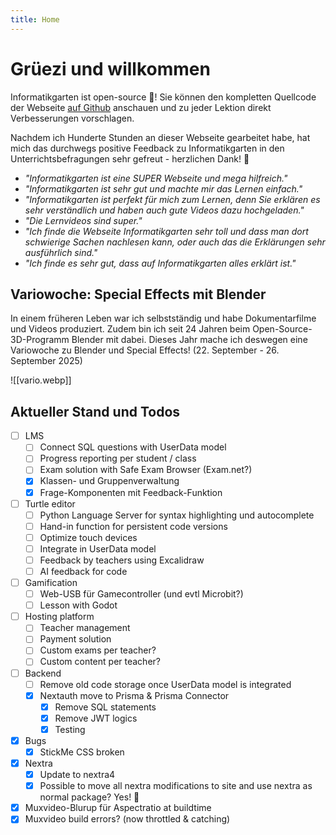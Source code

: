 ```yaml
---
title: Home
---
```


# Grüezi und willkommen

Informatikgarten ist open-source 🥳! Sie können den kompletten Quellcode der Webseite [auf Github](https://github.com/marcchehab/informatikgarten.ch) anschauen und zu jeder Lektion direkt Verbesserungen vorschlagen. 

Nachdem ich Hunderte Stunden an dieser Webseite gearbeitet habe, hat mich das durchwegs positive Feedback zu Informatikgarten in den Unterrichtsbefragungen sehr gefreut - herzlichen Dank! 🥲

- *"Informatikgarten ist eine SUPER Webseite und mega hilfreich."*
- *"Informatikgarten ist sehr gut und machte mir das Lernen einfach."*
- *"Informatikgarten ist perfekt für mich zum Lernen, denn Sie erklären es sehr verständlich und haben auch gute Videos dazu hochgeladen."*
- *"Die Lernvideos sind super."*
- *"Ich finde die Webseite Informatikgarten sehr toll und dass man dort schwierige Sachen nachlesen kann, oder auch das die Erklärungen sehr ausführlich sind."*
- *"Ich finde es sehr gut, dass auf Informatikgarten alles erklärt ist."*

## Variowoche: Special Effects mit Blender

In einem früheren Leben war ich selbstständig und habe Dokumentarfilme und Videos produziert. Zudem bin ich seit 24 Jahren beim Open-Source-3D-Programm Blender mit dabei. Dieses Jahr mache ich deswegen eine Variowoche zu Blender und Special Effects! (22. September - 26. September 2025)

![[vario.webp]]

## Aktueller Stand und Todos

- [ ] LMS
	- [ ] Connect SQL questions with UserData model
	- [ ] Progress reporting per student / class
	- [ ] Exam solution with Safe Exam Browser (Exam.net?)
	- [x] Klassen- und Gruppenverwaltung
	- [x] Frage-Komponenten mit Feedback-Funktion
- [ ] Turtle editor
	- [ ] Python Language Server for syntax highlighting und autocomplete
	- [ ] Hand-in function for persistent code versions
	- [ ] Optimize touch devices
	- [ ] Integrate in UserData model
	- [ ] Feedback by teachers using Excalidraw
	- [ ] AI feedback for code
- [ ] Gamification
	- [ ] Web-USB für Gamecontroller (und evtl Microbit?)
	- [ ] Lesson with Godot
- [ ] Hosting platform
	- [ ] Teacher management
	- [ ] Payment solution
	- [ ] Custom exams per teacher?
	- [ ] Custom content per teacher?
- [ ] Backend
	- [ ] Remove old code storage once UserData model is integrated
	- [x] Nextauth move to Prisma & Prisma Connector
		- [x] Remove SQL statements
		- [x] Remove JWT logics
		- [x] Testing

- [X] Bugs
	- [X] StickMe CSS broken
- [X] Nextra
	- [X] Update to nextra4
	- [X] Possible to move all nextra modifications to site and use nextra as normal package? Yes! 🥳
- [x] Muxvideo-Blurup für Aspectratio at buildtime
- [x] Muxvideo build errors? (now throttled & catching)